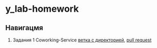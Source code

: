 # y_lab-homework
## Навигацмя
1. Задания 1 Coworking-Service [ветка с директорией](https://github.com/Comport20/y_lab-homework/tree/coworking-service/hw1-coworking-service), [pull request](https://github.com/Comport20/y_lab-homework/pull/1)
